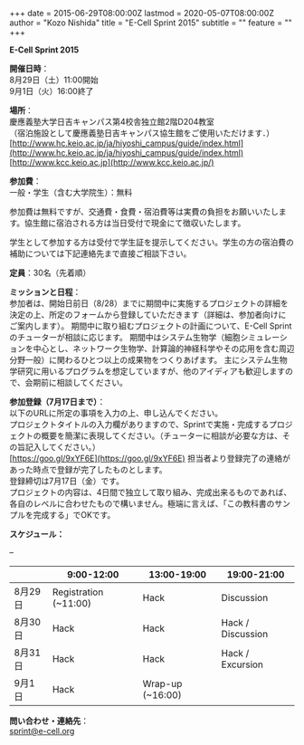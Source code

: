 +++
date = 2015-06-29T08:00:00Z
lastmod = 2020-05-07T08:00:00Z
author = "Kozo Nishida"
title = "E-Cell Sprint 2015"
subtitle = ""
feature = ""
+++

**E-Cell Sprint 2015**

**開催日時**：  
8月29日（土）11:00開始  
9月1日（火）16:00終了

**場所**：  
慶應義塾大学日吉キャンパス第4校舎独立館2階D204教室  
（宿泊施設として慶應義塾日吉キャンパス協生館をご使用いただけます．）  
[http://www.hc.keio.ac.jp/ja/hiyoshi_campus/guide/index.html](http://www.hc.keio.ac.jp/ja/hiyoshi_campus/guide/index.html)
[http://www.kcc.keio.ac.jp](http://www.kcc.keio.ac.jp/)

**参加費**：  
一般・学生（含む大学院生）：無料

参加費は無料ですが、交通費・食費・宿泊費等は実費の負担をお願いいたします。協生館に宿泊される方は当日受付で現金にて徴収いたします。

学生として参加する方は受付で学生証を提示してください。学生の方の宿泊費の補助については下記連絡先まで直接ご相談下さい。

**定員**：30名（先着順）

**ミッションと日程**：  
参加者は、開始日前日（8/28）までに期間中に実施するプロジェクトの詳細を決定の上、所定のフォームから登録していただきます（詳細は、参加者向けに ご案内します）。
期間中に取り組むプロジェクトの計画について、E-Cell Sprintのチューターが相談に応じます。
期間中はシステム生物学（細胞シミュレーションを中心とし、ネットワーク生物学、計算論的神経科学やその応用を含む周辺分野一般）に関わるひとつ以上の成果物をつくりあげます。
主にシステム生物学研究に用いるプログラムを想定していますが、他のアイディアも歓迎しますので、会期前に相談してください。

**参加登録（7月17日まで）**：  
以下のURLに所定の事項を入力の上、申し込んでください。  
プロジェクトタイトルの入力欄がありますので、Sprintで実施・完成するプロジェクトの概要を簡潔に表現してください。（チューターに相談が必要な方は、その旨記入してください。）  
[https://goo.gl/9xYF6E](https://goo.gl/9xYF6E)
担当者より登録完了の連絡があった時点で登録が完了したものとします。  
登録締切は7月17日（金）です。  
プロジェクトの内容は、4日間で独立して取り組み、完成出来るものであれば、各自のレベルに合わせたもので構いません。極端に言えば、「この教科書のサンプルを完成する」でOKです。

**スケジュール：**

–

|         | 9:00-12:00            | 13:00-19:00      | 19:00-21:00       |
| ------- | --------------------- | ---------------- | ----------------- |
| 8月29日 | Registration (~11:00) | Hack             | Discussion        |
| 8月30日 | Hack                  | Hack             | Hack / Discussion |
| 8月31日 | Hack                  | Hack             | Hack / Excursion  |
| 9月1日  | Hack                  | Wrap-up (~16:00) |                   |

**問い合わせ・連絡先**：  
[sprint@e-cell.org](mailto:sprint@e-cell.org)
